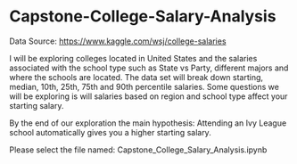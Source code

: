 # Capstone-College-Salary-Analysis

Data Source: https://www.kaggle.com/wsj/college-salaries

I will be exploring colleges located in United States and the salaries associated with the school type such as State vs Party, 
different majors and where the schools are located. The data set will break down starting, median, 10th, 25th, 75th and 90th
percentile salaries. Some questions we will be exploring is will salaries based on region and school type affect your starting salary.

By the end of our exploration the main hypothesis: Attending an Ivy League school automatically gives you a higher starting salary.

Please select the file named: Capstone_College_Salary_Analysis.ipynb
